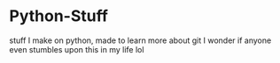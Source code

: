 # Python-Stuff
stuff I make on python, made to learn more about git
I wonder if anyone even stumbles upon this in my life lol
